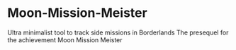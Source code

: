 # Moon-Mission-Meister
Ultra minimalist tool to track side missions in Borderlands The presequel for the achievement Moon Mission Meister
